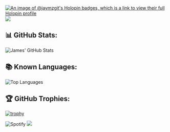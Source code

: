 [![An image of @jaymzgit's Holopin badges, which is a link to view their full Holopin profile](https://holopin.me/jaymzgit)](https://holopin.io/@jaymzgit)
[![](https://img.shields.io/badge/-@JaymzGit-%23181717?style=flat-square&logo=github)](https://github.com/jaymzgit)
## 📊 GitHub Stats:
![James' GitHub Stats](https://github-readme-stats.vercel.app/api?username=jaymzgit&show_icons=true&theme=tokyonight&count_private=true)
## 📚 Known Languages:
![Top Languages](https://github-readme-stats.vercel.app/api/top-langs/?username=jaymzgit&theme=tokyonight&layout=compact&hide=css,html,handlebars)
## 🏆 GitHub Trophies:
[![trophy](https://github-profile-trophy.vercel.app/?username=jaymzgit&theme=onedark)](https://github.com/ryo-ma/github-profile-trophy)

![Spotify](https://spotify-recently-played-readme.vercel.app/api?user=rqvile9tj0lec846dgoabpjda&count=3)
[![](https://visitcount.itsvg.in/api?id=JaymzGit&label=Profile%20Views&icon=5&pretty=false)](https://visitcount.itsvg.in)
